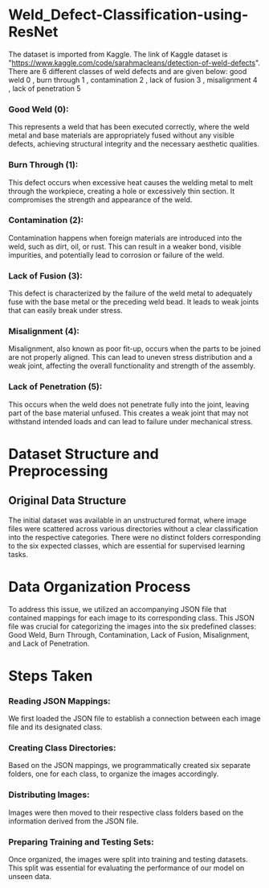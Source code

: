 # Weld_Defect-Classification-using-ResNet
The dataset is imported from Kaggle. The link of Kaggle dataset is "https://www.kaggle.com/code/sarahmacleans/detection-of-weld-defects". 
There are 6 different classes of weld defects and are given below:
good weld           0 , burn through        1 ,  contamination       2 ,  lack of fusion      3 , misalignment        4 , lack of penetration 5

### Good Weld (0):
This represents a weld that has been executed correctly, where the weld metal and base materials are appropriately fused without any visible defects, achieving structural integrity and the necessary aesthetic qualities.
### Burn Through (1):
This defect occurs when excessive heat causes the welding metal to melt through the workpiece, creating a hole or excessively thin section. It compromises the strength and appearance of the weld.
### Contamination (2): 
Contamination happens when foreign materials are introduced into the weld, such as dirt, oil, or rust. This can result in a weaker bond, visible impurities, and potentially lead to corrosion or failure of the weld.
### Lack of Fusion (3):
This defect is characterized by the failure of the weld metal to adequately fuse with the base metal or the preceding weld bead. It leads to weak joints that can easily break under stress.
### Misalignment (4): 
Misalignment, also known as poor fit-up, occurs when the parts to be joined are not properly aligned. This can lead to uneven stress distribution and a weak joint, affecting the overall functionality and strength of the assembly.
### Lack of Penetration (5):
This occurs when the weld does not penetrate fully into the joint, leaving part of the base material unfused. This creates a weak joint that may not withstand intended loads and can lead to failure under mechanical stress.

# Dataset Structure and Preprocessing
 ## Original Data Structure
The initial dataset was available in an unstructured format, where image files were scattered across various directories without a clear classification into the respective categories. There were no distinct folders corresponding to the six expected classes, which are essential for supervised learning tasks.

# Data Organization Process
To address this issue, we utilized an accompanying JSON file that contained mappings for each image to its corresponding class. This JSON file was crucial for categorizing the images into the six predefined classes: Good Weld, Burn Through, Contamination, Lack of Fusion, Misalignment, and Lack of Penetration.

# Steps Taken
 ### Reading JSON Mappings:
 We first loaded the JSON file to establish a connection between each image file and its designated class.
### Creating Class Directories:
Based on the JSON mappings, we programmatically created six separate folders, one for each class, to organize the images accordingly.
### Distributing Images:
Images were then moved to their respective class folders based on the information derived from the JSON file.
### Preparing Training and Testing Sets:
Once organized, the images were split into training and testing datasets. This split was essential for evaluating the performance of our model on unseen data.
